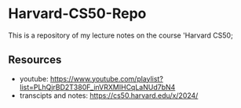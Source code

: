 # Harvard-CS50-Repo

This is a repository of my lecture notes on the course 'Harvard CS50;

## Resources
- youtube: https://www.youtube.com/playlist?list=PLhQjrBD2T380F_inVRXMIHCqLaNUd7bN4
- transcipts and notes: https://cs50.harvard.edu/x/2024/
